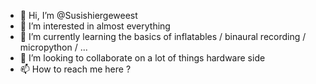 - 👋 Hi, I’m @Susishiergeweest
- 👀 I’m interested in almost everything
- 🌱 I’m currently learning the basics of inflatables / binaural recording / micropython / ...
- 💞️ I’m looking to collaborate on a lot of things hardware side
- 📫 How to reach me here ?
<!---
Susishiergeweest/Susishiergeweest is a ✨ special ✨ repository because its `README.md` (this file) appears on your GitHub profile.
You can click the Preview link to take a look at your changes.
--->
